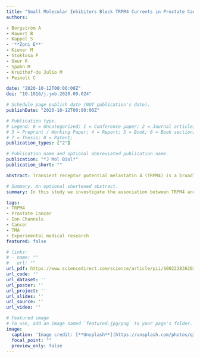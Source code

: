 ```yaml
---
title: "Small Molecular Inhibitors Block TRPM4 Currents in Prostate Cancer Cells, with Limited Impact on Cancer Hallmark Functions "
authors:

- Borgström A
- Hauert B
- Kappel S
- '**Zoni E**'  
- Kiener M
- Stokłosa P
- Baur R
- Spahn M
- Kruithof-de Julio M
- Peinelt C

date: "2020-10-12T00:00:00Z"
doi: "10.1016/j.jmb.2020.09.024"

# Schedule page publish date (NOT publication's date).
publishDate: "2020-10-12T00:00:00Z"

# Publication type.
# Legend: 0 = Uncategorized; 1 = Conference paper; 2 = Journal article;
# 3 = Preprint / Working Paper; 4 = Report; 5 = Book; 6 = Book section;
# 7 = Thesis; 8 = Patent;
publication_types: ["2"]

# Publication name and optional abbreviated publication name.
publication: "*J Mol Biol*"
publication_short: ""

abstract: Transient receptor potential melastatin 4 (TRPM4) is a broadly expressed Ca2+ activated monovalent cation channel that contributes to the pathophysiology of several diseases. For this study, we generated stable CRISPR/Cas9 TRPM4 knockout (K.O.) cells from the human prostate cancer cell line DU145 and analyzed the cells for changes in cancer hallmark functions. Both TRPM4-K.O. clones demonstrated lower proliferation and viability compared to the parental cells. Migration was also impaired in the TRPM4-K.O. cells. Additionally, analysis of 210 prostate cancer patient tissues demonstrates a positive association between TRPM4 protein expression and local/metastatic progression. Moreover, a decreased adhesion rate was detected in the two K.O. clones compared to DU145 cells. Next, we tested three novel TRPM4 inhibitors with whole-cell patch clamp technique for their potential to block TRPM4 currents. CBA, NBA and LBA partially inhibited TRPM4 currents in DU145 cells. However, none of these inhibitors demonstrated any TRPM4-specific effect in the cellular assays. To evaluate if the observed effect of TRPM4 K.O. on migration, viability, and cell cycle is linked to TRPM4 ion conductivity, we transfected TRPM4-K.O. cells with either TRPM4 wild-type or a dominant-negative mutant, non-permeable to Na+. Our data showed a partial rescue of the viability of cells expressing functional TRPM4, while the pore mutant was not able to rescue this phenotype. For cell cycle distribution, TRPM4 ion conductivity was not essential since TRPM4 wild-type and the pore mutant rescued the phenotype. In conclusion, TRPM4 contributes to viability, migration, cell cycle shift, and adhesion; however, blocking TRPM4 ion conductivity is insufficient to prevent its role in cancer hallmark functions in prostate cancer cells.

# Summary. An optional shortened abstract.
summary: In this study we investigate the association between TRPM4 and Prostate Cancer.

tags:
- TRPM4
- Prostate Cancer
- Ion Channels 
- Cancer
- TMA 
- Experimental medical research
featured: false

# links:
# - name: ""
#   url: ""
url_pdf: https://www.sciencedirect.com/science/article/pii/S0022283620305751?via%3Dihub
url_code: ''
url_dataset: ''
url_poster: ''
url_project: ''
url_slides: ''
url_source: ''
url_video: ''

# Featured image
# To use, add an image named `featured.jpg/png` to your page's folder. 
image:
  caption: 'Image credit: [**Unsplash**](https://unsplash.com/photos/qI7USKbZY_A)'
  focal_point: ""
  preview_only: false
---
```



